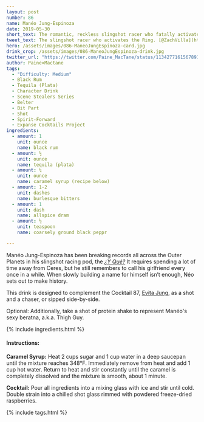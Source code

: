 ```yaml
---
layout: post
number: 86
name: Manéo Jung-Espinoza
date: 2019-05-30
short_text: The romantic, reckless slingshot racer who fatally activates the Ring.
tweet_text: The slingshot racer who activates the Ring. [@ZachVilla](https://twitter.com/ZachVilla) goes from exhilarated to crushed to determined to triumphant & makes us love every bit of it.
hero: /assets/images/086-ManeoJungEspinoza-card.jpg
drink_crop: /assets/images/086-ManeoJungEspinoza-drink.jpg
twitter_url: "https://twitter.com/Paine_MacTane/status/1134277161567891461"
author: Paine×Mactane
tags:
  - "Difficulty: Medium"
  - Black Rum
  - Tequila (Plata)
  - Character Drink
  - Scene Stealers Series
  - Belter
  - Bit Part
  - Shot
  - Spirit-Forward
  - Expanse Cocktails Project
ingredients:
  - amount: 1
    unit: ounce
    name: black rum
  - amount: ½
    unit: ounce
    name: tequila (plata)
  - amount: ¼
    unit: ounce
    name: caramel syrup (recipe below)
  - amount: 1-2
    unit: dashes
    name: burlesque bitters
  - amount: 1
    unit: dash
    name: allspice dram
  - amount: ½
    unit: teaspoon
    name: coarsely ground black peppr

---
```


Manéo Jung-Espinoza has been breaking records all across the Outer Planets in his slingshot racing pod, the [*¿Y Qué?*](/cocktails/2018/12/09/y-que/) It requires spending a lot of time away from Ceres, but he still remembers to call his girlfriend every once in a while. When slowly building a name for himself isn’t enough, Néo sets out to make history. 

This drink is designed to complement the Cocktail 87, [Evita Jung](/cocktails/2019/05/30/evita-jung/), as a shot and a chaser, or sipped side-by-side. 

Optional: Additionally, take a shot of protein shake to represent Manéo's sexy beratna, a.k.a. Thigh Guy.

{% include ingredients.html %}

#### Instructions:

<strong>Caramel Syrup:</strong> Heat 2 cups sugar and 1 cup water in a deep saucepan until the mixture reaches 348°F. Immediately remove from heat and add 1 cup hot water. Return to heat and stir constantly until the caramel is completely dissolved and the mixture is smooth, about 1 minute. 

<strong>Cocktail:</strong> Pour all ingredients into a mixing glass with ice and stir until cold. Double strain into a chilled shot glass rimmed with powdered freeze-dried raspberries.

{% include tags.html %}
